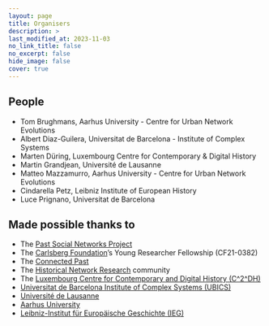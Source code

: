 ```yaml
---
layout: page
title: Organisers
description: >
last_modified_at: 2023-11-03
no_link_title: false 
no_excerpt: false 
hide_image: false
cover: true
---
```


## People

* Tom Brughmans, Aarhus University - Centre for Urban Network Evolutions <!-- UrbNet --> 
* Albert Diaz-Guilera, Universitat de Barcelona - Institute of Complex Systems <!-- UB ICS -->
* Marten Düring, Luxembourg Centre for Contemporary & Digital History <!-- C2DH -->
* Martin Grandjean, Université de Lausanne <!-- UNIL -->
* Matteo Mazzamurro, Aarhus University - Centre for Urban Network Evolutions <!-- UrbNet --> 
* Cindarella Petz, Leibniz Institute of European History <!-- IEG -->
* Luce Prignano, Universitat de Barcelona <!-- UB -->

## Made possible thanks to

* The [Past Social Networks Project](https://projects.au.dk/pastnetworks)
* The [Carlsberg Foundation](https://www.carlsbergfondet.dk/en)’s Young Researcher Fellowship (CF21-0382) 
* The [Connected Past](https://connectedpast.net/)
* The [Historical Network Research](https://historicalnetworkresearch.org/) community 
* The [Luxembourg Centre for Contemporary and Digital History (C^2^DH)](https://www.c2dh.uni.lu/)
* [Universitat de Barcelona Institute of Complex Systems (UBICS)](http://ubics.ub.edu/index.php) 
* [Université de Lausanne](https://www.unil.ch/index.html)
* [Aarhus University](https://international.au.dk/)
* [Leibniz-Institut für Europäische Geschichte (IEG)](https://www.ieg-mainz.de/)



<!-- Add links to people, Insert Logos here -->
